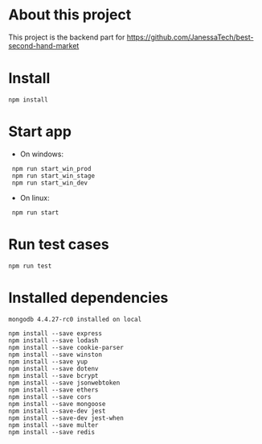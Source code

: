 # About this project

This project is the backend part for https://github.com/JanessaTech/best-second-hand-market

# Install

```
npm install
```

# Start app

- On windows:

```
 npm run start_win_prod
 npm run start_win_stage
 npm run start_win_dev
```

- On linux:

```
 npm run start
```

# Run test cases

```
npm run test
```

# Installed dependencies

```
mongodb 4.4.27-rc0 installed on local

npm install --save express
npm install --save lodash
npm install --save cookie-parser
npm install --save winston
npm install --save yup
npm install --save dotenv
npm install --save bcrypt
npm install --save jsonwebtoken
npm install --save ethers
npm install --save cors
npm install --save mongoose
npm install --save-dev jest
npm install --save-dev jest-when
npm install --save multer
npm install --save redis
```
